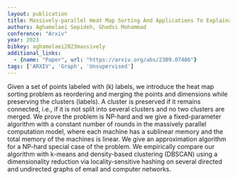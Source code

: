 ```yaml
---
layout: publication
title: Massively-parallel Heat Map Sorting And Applications To Explainable Clustering
authors: Aghamolaei Sepideh, Ghodsi Mohammad
conference: "Arxiv"
year: 2023
bibkey: aghamolaei2023massively
additional_links:
  - {name: "Paper", url: "https://arxiv.org/abs/2309.07486"}
tags: ['ARXIV', 'Graph', 'Unsupervised']
---
```

Given a set of points labeled with \(k\) labels, we introduce the heat map sorting problem as reordering and merging the points and dimensions while preserving the clusters (labels). A cluster is preserved if it remains connected, i.e., if it is not split into several clusters and no two clusters are merged. We prove the problem is NP-hard and we give a fixed-parameter algorithm with a constant number of rounds in the massively parallel computation model, where each machine has a sublinear memory and the total memory of the machines is linear. We give an approximation algorithm for a NP-hard special case of the problem. We empirically compare our algorithm with k-means and density-based clustering (DBSCAN) using a dimensionality reduction via locality-sensitive hashing on several directed and undirected graphs of email and computer networks.
